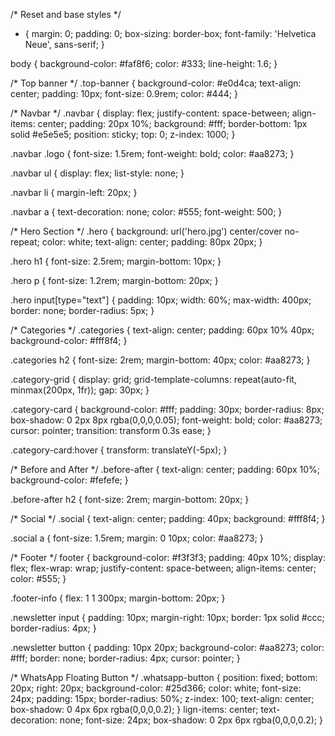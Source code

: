/* Reset and base styles */
* {
  margin: 0;
  padding: 0;
  box-sizing: border-box;
  font-family: 'Helvetica Neue', sans-serif;
}

body {
  background-color: #faf8f6;
  color: #333;
  line-height: 1.6;
}

/* Top banner */
.top-banner {
  background-color: #e0d4ca;
  text-align: center;
  padding: 10px;
  font-size: 0.9rem;
  color: #444;
}

/* Navbar */
.navbar {
  display: flex;
  justify-content: space-between;
  align-items: center;
  padding: 20px 10%;
  background: #fff;
  border-bottom: 1px solid #e5e5e5;
  position: sticky;
  top: 0;
  z-index: 1000;
}

.navbar .logo {
  font-size: 1.5rem;
  font-weight: bold;
  color: #aa8273;
}

.navbar ul {
  display: flex;
  list-style: none;
}

.navbar li {
  margin-left: 20px;
}

.navbar a {
  text-decoration: none;
  color: #555;
  font-weight: 500;
}

/* Hero Section */
.hero {
  background: url('hero.jpg') center/cover no-repeat;
  color: white;
  text-align: center;
  padding: 80px 20px;
}

.hero h1 {
  font-size: 2.5rem;
  margin-bottom: 10px;
}

.hero p {
  font-size: 1.2rem;
  margin-bottom: 20px;
}

.hero input[type="text"] {
  padding: 10px;
  width: 60%;
  max-width: 400px;
  border: none;
  border-radius: 5px;
}

/* Categories */
.categories {
  text-align: center;
  padding: 60px 10% 40px;
  background-color: #fff8f4;
}

.categories h2 {
  font-size: 2rem;
  margin-bottom: 40px;
  color: #aa8273;
}

.category-grid {
  display: grid;
  grid-template-columns: repeat(auto-fit, minmax(200px, 1fr));
  gap: 30px;
}

.category-card {
  background-color: #fff;
  padding: 30px;
  border-radius: 8px;
  box-shadow: 0 2px 8px rgba(0,0,0,0.05);
  font-weight: bold;
  color: #aa8273;
  cursor: pointer;
  transition: transform 0.3s ease;
}

.category-card:hover {
  transform: translateY(-5px);
}

/* Before and After */
.before-after {
  text-align: center;
  padding: 60px 10%;
  background-color: #fefefe;
}

.before-after h2 {
  font-size: 2rem;
  margin-bottom: 20px;
}

/* Social */
.social {
  text-align: center;
  padding: 40px;
  background: #fff8f4;
}

.social a {
  font-size: 1.5rem;
  margin: 0 10px;
  color: #aa8273;
}

/* Footer */
footer {
  background-color: #f3f3f3;
  padding: 40px 10%;
  display: flex;
  flex-wrap: wrap;
  justify-content: space-between;
  align-items: center;
  color: #555;
}

.footer-info {
  flex: 1 1 300px;
  margin-bottom: 20px;
}

.newsletter input {
  padding: 10px;
  margin-right: 10px;
  border: 1px solid #ccc;
  border-radius: 4px;
}

.newsletter button {
  padding: 10px 20px;
  background-color: #aa8273;
  color: #fff;
  border: none;
  border-radius: 4px;
  cursor: pointer;
}

/* WhatsApp Floating Button */
.whatsapp-button {
  position: fixed;
  bottom: 20px;
  right: 20px;
  background-color: #25d366;
  color: white;
  font-size: 24px;
  padding: 15px;
  border-radius: 50%;
  z-index: 100;
  text-align: center;
  box-shadow: 0 4px 6px rgba(0,0,0,0.2);
}
lign-items: center;
    text-decoration: none;
    font-size: 24px;
    box-shadow: 0 2px 6px rgba(0,0,0,0.2);
}
